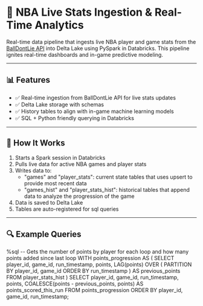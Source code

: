 # 🏀 NBA Live Stats Ingestion & Real-Time Analytics

Real-time data pipeline that ingests live NBA player and game stats from the [BallDontLie API](https://www.balldontlie.io/) into Delta Lake using PySpark in Databricks. This pipeline ignites real-time dashboards and in-game predictive modeling.

---

## 📊 Features

- ✅ Real-time ingestion from BallDontLie API for live stats updates
- ✅ Delta Lake storage with schemas
- ✅ History tables to align with in-game machine learning models
- ✅ SQL + Python friendly querying in Databricks
---

## 🚀 How It Works

1. Starts a Spark session in Databricks
2. Pulls live data for active NBA games and player stats
3. Writes data to:
   - "games" and "player_stats": current state tables that uses upsert to provide most recent data
   - "games_hist" and "player_stats_hist": historical tables that append data to analyze the progression of the game
4. Data is saved to Delta Lake
5. Tables are auto-registered for sql queries
   
---

## 🔍 Example Queries

%sql
-- Gets the number of points by player for each loop and how many points added since last loop
WITH points_progression AS (
  SELECT
    player_id,
    game_id,
    run_timestamp,
    points,
    LAG(points) OVER (
      PARTITION BY player_id, game_id
      ORDER BY run_timestamp
    ) AS previous_points
  FROM player_stats_hist
)
SELECT
  player_id,
  game_id,
  run_timestamp,
  points,
  COALESCE(points - previous_points, points) AS points_scored_this_run
FROM points_progression
ORDER BY player_id, game_id, run_timestamp;

